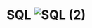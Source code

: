 # SQL ![SQL (2)](https://github.com/EvelynOr/SQL/assets/82233779/49e8c537-8c7e-49c5-9348-0ba1d8eec205)

